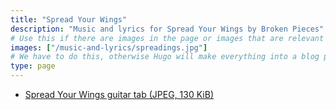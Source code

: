 ```yaml
---
title: "Spread Your Wings"
description: "Music and lyrics for Spread Your Wings by Broken Pieces"
# Use this if there are images in the page or images that are relevant to the page    
images: ["/music-and-lyrics/spreadings.jpg"] 
# We have to do this, otherwise Hugo will make everything into a blog post
type: page
---
```

 - [Spread Your Wings guitar tab (JPEG, 130 KiB)](/music-and-lyrics/spreadings.jpg)
